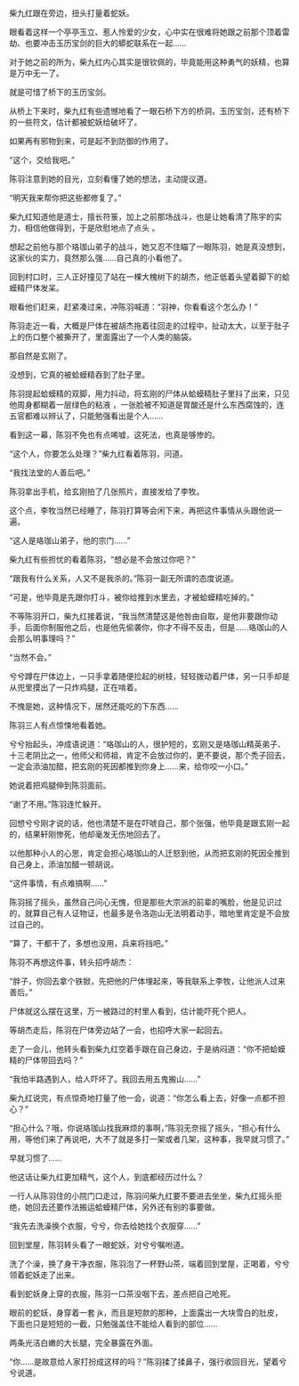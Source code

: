 柴九红跟在旁边，扭头打量着蛇妖。

眼看着这样一个亭亭玉立、惹人怜爱的少女，心中实在很难将她跟之前那个顶着雷劫、也要冲击玉历宝剑的巨大的蟒蛇联系在一起……

对于她之前的所为，柴九红内心其实是很钦佩的，毕竟能用这种勇气的妖精，也算是万中无一了。

就是可惜了桥下的玉历宝剑。

从桥上下来时，柴九红有些遗憾地看了一眼石桥下方的桥洞，玉历宝剑，还有桥下的一些符文，估计都被蛇妖给破坏了。

如果再有邪物到来，可是起不到防御的作用了。

“这个，交给我吧。”

陈羽注意到她的目光，立刻看懂了她的想法，主动提议道。

“明天我来帮你把这些都修复了。”

柴九红知道他是道士，擅长符箓，加上之前那场战斗，也是让她看清了陈宇的实力，相信他做得到，于是欣慰地点了点头 。

想起之前他与那个珞珈山弟子的战斗，她又忍不住瞄了一眼陈羽，她是真没想到，这家伙的实力，竟然那么强……自己真的小看他了。

回到村口时，三人正好撞见了站在一棵大槐树下的胡杰，他正低着头望着脚下的蛤蟆精尸体发呆。

眼看他们赶来，赶紧凑过来，冲陈羽喊道：“羽神，你看看这个怎么办！”

陈羽走近一看，大概是尸体在被胡杰拖着往回走的过程中，扯动太大，以至于肚子上的伤口整个被撕开了，里面露出了一个人类的脑袋。

那自然是玄刚了。

没想到，它真的被蛤蟆精吞到了肚子里。

陈羽提起蛤蟆精的双脚，用力抖动，将玄刚的尸体从蛤蟆精肚子里抖了出来，只见他周身都糊着一层绿色的粘液 ，一张脸被不知道是胃酸还是什么东西腐蚀的，连五官都难以辨认了，只能勉强看出是个人……

看到这一幕，陈羽不免也有点唏嘘，这死法，也真是够惨的。

“这个人，你要怎么处理？”柴九红看着陈羽，问道。

“我找法堂的人善后吧。”

陈羽拿出手机，给玄刚拍了几张照片，直接发给了李牧。

这个点，李牧当然已经睡了，陈羽打算等会闲下来，再把这件事情从头跟他说一遍。

“这人是珞珈山弟子，他的宗门……”

柴九红有些担忧的看着陈羽，“想必是不会放过你吧？”

“跟我有什么关系，人又不是我杀的。”陈羽一副无所谓的态度说道。

“可是，他毕竟是先跟你打斗，被你给推到水里去，才被蛤蟆精吃掉的。”

不等陈羽开口，柴九红接着说，“我当然清楚这是他咎由自取，是他非要跟你动手，后面你制服他之后，也是他先偷袭你，你才不得不反击，但是……珞珈山的人会那么明事理吗？”

“当然不会。”

兮兮蹲在尸体边上，一只手拿着随便捡起的树枝，轻轻拨动着尸体，另一只手却是从兜里摸出了一只炸鸡腿，正在啃着。

不愧是她，这种情况下，居然还能吃的下东西……

陈羽三人有点惊悚地看着她。

兮兮抬起头，冲成语说道：“珞珈山的人，很护短的，玄刚又是珞珈山精英弟子、十三老阴比之一，他师父和师祖，肯定不会放过你的，更不要说，那个秃子回去，一定会添油加醋，把玄刚的死因都推到你身上……来，给你咬一小口。”

她说着把鸡腿伸到陈羽面前。

“谢了不用。”陈羽连忙躲开。

回想兮兮刚才说的话，他也清楚不是在吓唬自己，那个张强，他毕竟是跟玄刚一起的，结果轩刚惨死，他却毫发无伤地回去了。

以他那种小人的心思，肯定会担心珞珈山的人迁怒到他，从而把玄刚的死因全推到自己身上，添油加醋一顿胡说。

“这件事情，有点难搞啊……”

陈羽摇了摇头，虽然自己问心无愧，但是那些大宗派的前辈的嘴脸，他是见识过的，就算自己有人证物证，也最多是令洛迦山无法明着动手，暗地里肯定是不会放过自己的。

“算了，干都干了，多想也没用，兵来将挡吧。”

陈羽不再想这件事，转头招呼胡杰：

“胖子，你回去拿个铁锨，先把他的尸体埋起来，等我联系上李牧，让他派人过来善后。”

尸体就这么摆在这里，万一被路过的村里人看到，估计能吓死个把人。

等胡杰走后，陈羽在尸体旁边站了一会，也招呼大家一起回去。

走了一会儿，他转头看到柴九红空着手跟在自己身边，于是纳闷道：“你不把蛤蟆精的尸体带回去吗？”

“我怕半路遇到人，给人吓坏了。我回去用五鬼搬山……”

柴九红说完，有点惊奇地打量了他一会，说道：“你怎么看上去，好像一点都不担心？”

“担心什么？哦，你说珞珈山找我麻烦的事啊，”陈羽无奈摇了摇头，“担心有什么用，等他们来了再说吧，大不了就是多打一架或者几架，这种事，我早就习惯了。”

早就习惯了……

他这话让柴九红更加精气，这个人，到底都经历过什么？

一行人从陈羽住的小院门口走过，陈羽问柴九红要不要进去坐坐，柴九红摇头拒绝，她回去还要作法搬运蛤蟆精尸体，另外还有别的事要做。

“我先去洗澡换个衣服，兮兮，你去给她找个衣服穿……”

回到堂屋，陈羽转头看了一眼蛇妖，对兮兮嘱咐道。

洗了个澡，换了身干净衣服，陈羽泡了一杯野山茶，端着回到堂屋，正喝着，兮兮领着蛇妖走了出来。

看到蛇妖身上穿的衣服，陈羽一口茶没咽下去，差点把自己呛死。

眼前的蛇妖，身穿着一套 jk，而且是短款的那种，上面露出一大块雪白的肚皮，下面也只是短短的一截，只勉强盖住不能给人看到的部位……

两条光洁白嫩的大长腿，完全暴露在外面。

“你……是故意给人家打扮成这样的吗？”陈羽揉了揉鼻子，强行收回目光，望着兮兮说道。
